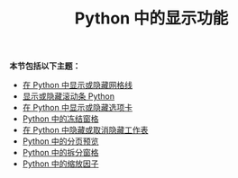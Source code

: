 ﻿---
title: Python 中的显示功能
type: docs
weight: 10
url: /zh/java/display-features-in-python/
---
**本节包括以下主题：** 
- [在 Python 中显示或隐藏网格线](/cells/zh/java/display-or-hide-gridlines-in-python/)
- [显示或隐藏滚动条 Python](/cells/zh/java/display-or-hide-scroll-bars-in-python/)
- [在 Python 中显示或隐藏选项卡](/cells/zh/java/display-or-hide-tabs-in-python/)
- [Python 中的冻结窗格](/cells/zh/java/freeze-panes-in-python/)
- [在 Python 中隐藏或取消隐藏工作表](/cells/zh/java/hide-or-unhide-a-worksheet-in-python/)
- [Python 中的分页预览](/cells/zh/java/page-break-preview-in-python/)
- [Python 中的拆分窗格](/cells/zh/java/split-panes-in-python/)
- [Python 中的缩放因子](/cells/zh/java/zoom-factor-in-python/)
